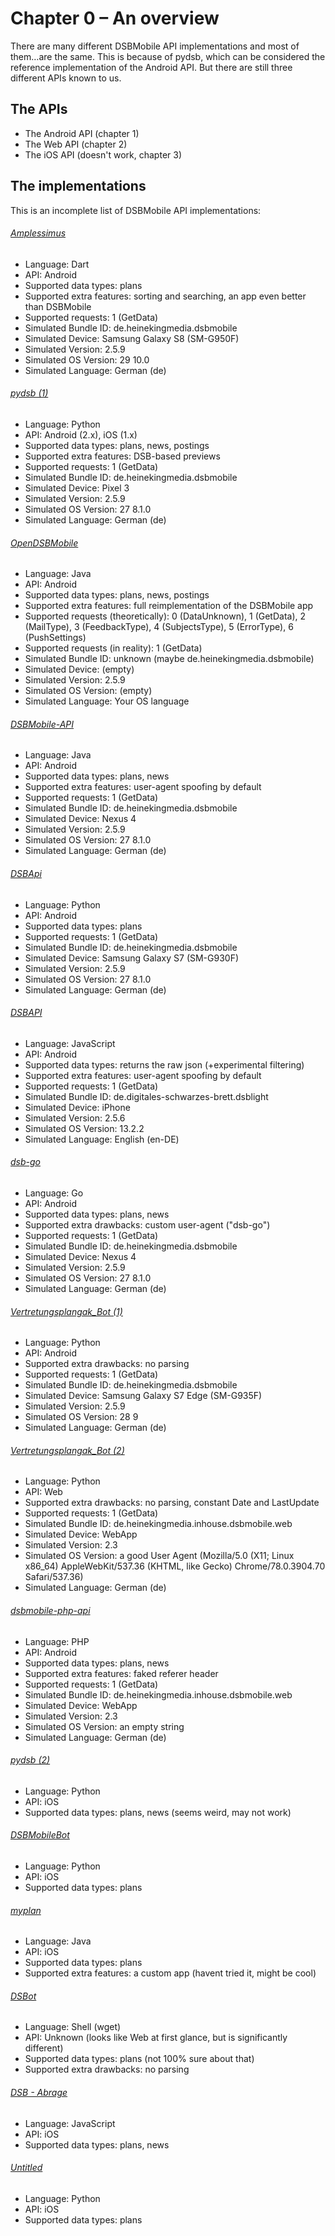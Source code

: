 # Chapter 0 – An overview
There are many different DSBMobile API implementations and most of
them…are the same. This is because of pydsb, which can be considered
the reference implementation of the Android API. But there are still
three different APIs known to us.

## The APIs
* The Android API (chapter 1)
* The Web API (chapter 2)
* The iOS API (doesn't work, chapter 3)

## The implementations
This is an incomplete list of DSBMobile API implementations:

###### [Amplessimus](https://github.com/Ampless/Amplessimus/blob/master/amplissimus/lib/dsbapi.dart)
* Language: Dart
* API: Android
* Supported data types: plans
* Supported extra features: sorting and searching, an app even better than DSBMobile
* Supported requests: 1 (GetData)
* Simulated Bundle ID: de.heinekingmedia.dsbmobile
* Simulated Device: Samsung Galaxy S8 (SM-G950F)
* Simulated Version: 2.5.9
* Simulated OS Version: 29 10.0
* Simulated Language: German (de)

###### [pydsb (1)](https://github.com/sn0wmanmj/pydsb/blob/master/pydsb/__init__.py)
* Language: Python
* API: Android (2.x), iOS (1.x)
* Supported data types: plans, news, postings
* Supported extra features: DSB-based previews
* Supported requests: 1 (GetData)
* Simulated Bundle ID: de.heinekingmedia.dsbmobile
* Simulated Device: Pixel 3
* Simulated Version: 2.5.9
* Simulated OS Version: 27 8.1.0
* Simulated Language: German (de)

###### [OpenDSBMobile](https://github.com/KaiJan57/OpenDSBmobile/blob/master/app/src/main/java/com/kai_jan_57/opendsbmobile/network/RequestSenderTask.java)
* Language: Java
* API: Android
* Supported data types: plans, news, postings
* Supported extra features: full reimplementation of the DSBMobile app
* Supported requests (theoretically): 0 (DataUnknown), 1 (GetData), 2 (MailType), 3 (FeedbackType), 4 (SubjectsType), 5 (ErrorType), 6 (PushSettings)
* Supported requests (in reality): 1 (GetData)
* Simulated Bundle ID: unknown (maybe de.heinekingmedia.dsbmobile)
* Simulated Device: (empty)
* Simulated Version: 2.5.9
* Simulated OS Version: (empty)
* Simulated Language: Your OS language

###### [DSBMobile-API](https://github.com/Sematre/DSBmobile-API/blob/master/src/main/java/de/sematre/dsbmobile/DSBMobile.java)
* Language: Java
* API: Android
* Supported data types: plans, news
* Supported extra features: user-agent spoofing by default
* Supported requests: 1 (GetData)
* Simulated Bundle ID: de.heinekingmedia.dsbmobile
* Simulated Device: Nexus 4
* Simulated Version: 2.5.9
* Simulated OS Version: 27 8.1.0
* Simulated Language: German (de)

###### [DSBApi](https://github.com/nerrixDE/DSBApi/blob/master/dsbapi/__init__.py)
* Language: Python
* API: Android
* Supported data types: plans
* Supported requests: 1 (GetData)
* Simulated Bundle ID: de.heinekingmedia.dsbmobile
* Simulated Device: Samsung Galaxy S7 (SM-G930F)
* Simulated Version: 2.5.9
* Simulated OS Version: 27 8.1.0
* Simulated Language: German (de)

###### [DSBAPI](https://github.com/TheNoim/DSBAPI/blob/master/src/index.js)
* Language: JavaScript
* API: Android
* Supported data types: returns the raw json (+experimental filtering)
* Supported extra features: user-agent spoofing by default
* Supported requests: 1 (GetData)
* Simulated Bundle ID: de.digitales-schwarzes-brett.dsblight
* Simulated Device: iPhone
* Simulated Version: 2.5.6
* Simulated OS Version: 13.2.2
* Simulated Language: English (en-DE)

###### [dsb-go](https://github.com/irgendwr/dsb-go/blob/master/dsb.go)
* Language: Go
* API: Android
* Supported data types: plans, news
* Supported extra drawbacks: custom user-agent ("dsb-go")
* Supported requests: 1 (GetData)
* Simulated Bundle ID: de.heinekingmedia.dsbmobile
* Simulated Device: Nexus 4
* Simulated Version: 2.5.9
* Simulated OS Version: 27 8.1.0
* Simulated Language: German (de)

###### [Vertretungsplangak\_Bot (1)](https://github.com/MakerStuff/Vertretungsplangak_Bot/blob/master/dsbapi/dsbsession_android.py)
* Language: Python
* API: Android
* Supported extra drawbacks: no parsing
* Supported requests: 1 (GetData)
* Simulated Bundle ID: de.heinekingmedia.dsbmobile
* Simulated Device: Samsung Galaxy S7 Edge (SM-G935F)
* Simulated Version: 2.5.9
* Simulated OS Version: 28 9
* Simulated Language: German (de)

###### [Vertretungsplangak\_Bot (2)](https://github.com/MakerStuff/Vertretungsplangak_Bot/blob/master/dsbapi/dsbsession_web.py)
* Language: Python
* API: Web
* Supported extra drawbacks: no parsing, constant Date and LastUpdate
* Supported requests: 1 (GetData)
* Simulated Bundle ID: de.heinekingmedia.inhouse.dsbmobile.web
* Simulated Device: WebApp
* Simulated Version: 2.3
* Simulated OS Version: a good User Agent (Mozilla/5.0 (X11; Linux x86_64) AppleWebKit/537.36 (KHTML, like Gecko) Chrome/78.0.3904.70 Safari/537.36)
* Simulated Language: German (de)

###### [dsbmobile-php-api](https://github.com/irgendwr/dsbmobile-php-api/blob/master/dsb_api.php)
* Language: PHP
* API: Android
* Supported data types: plans, news
* Supported extra features: faked referer header
* Supported requests: 1 (GetData)
* Simulated Bundle ID: de.heinekingmedia.inhouse.dsbmobile.web
* Simulated Device: WebApp
* Simulated Version: 2.3
* Simulated OS Version: an empty string
* Simulated Language: German (de)

###### [pydsb (2)](https://github.com/ScholliYT/pydsb/blob/master/pydsb.py)
* Language: Python
* API: iOS
* Supported data types: plans, news (seems weird, may not work)

###### [DSBMobileBot](https://github.com/ScholliYT/DSBMobileBot/blob/master/scraper/src/dsbmobil_scraper.py)
* Language: Python
* API: iOS
* Supported data types: plans

###### [myplan](https://github.com/jrheiner/myplan/blob/master/app/src/main/java/de/myplan/android/MyplanService.java)
* Language: Java
* API: iOS
* Supported data types: plans
* Supported extra features: a custom app (havent tried it, might be cool)

###### [DSBot](https://github.com/sargantana/DSBot/blob/master/scraper)
* Language: Shell (wget)
* API: Unknown (looks like Web at first glance, but is significantly different)
* Supported data types: plans (not 100% sure about that)
* Supported extra drawbacks: no parsing

###### [DSB - Abrage](https://forum.iobroker.net/topic/19140/dsb-abrage)
* Language: JavaScript
* API: iOS
* Supported data types: plans, news

###### [Untitled](https://pastebin.com/ds0AjK6T)
* Language: Python
* API: iOS
* Supported data types: plans
